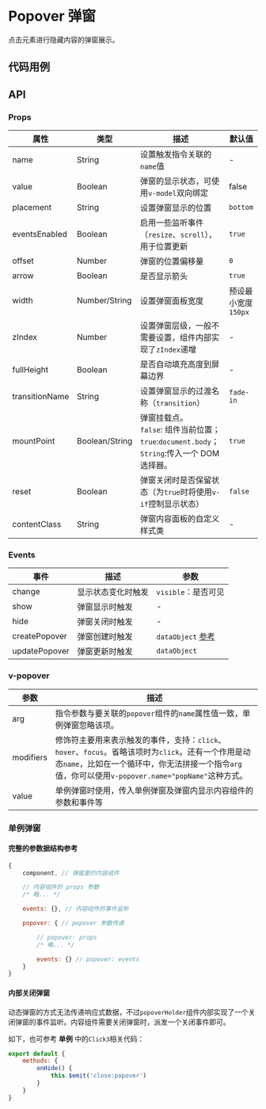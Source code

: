 # Popover 弹窗

点击元素进行隐藏内容的弹窗展示。

## 代码用例
<!--code-->
## API
### Props

属性|类型|描述|默认值
---|---|---|---
name|String|设置触发指令关联的`name`值|-
value|Boolean|弹窗的显示状态，可使用`v-model`双向绑定|false
placement|String|设置弹窗显示的位置|`bottom`
eventsEnabled|Boolean|启用一些监听事件（`resize`、`scroll`），用于位置更新|`true`
offset|Number|弹窗的位置偏移量|`0`
arrow|Boolean|是否显示箭头|`true`
width|Number/String|设置弹窗面板宽度|预设最小宽度`150px`
zIndex|Number|设置弹窗层级，一般不需要设置，组件内部实现了`zIndex`递增|-
fullHeight|Boolean|是否自动填充高度到屏幕边界|-
transitionName|String|设置弹窗显示的过渡名称（`transition`）|`fade-in`
mountPoint|Boolean/String|弹窗挂载点。<br>`false`: 组件当前位置；`true`:`document.body`；`String`:传入一个 DOM 选择器。|`true`
reset|Boolean|弹窗关闭时是否保留状态（为`true`时将使用`v-if`控制显示状态）|`false`
contentClass|String|弹窗内容面板的自定义样式类|-

### Events

事件|描述|参数
---|---|---
change|显示状态变化时触发|`visible`：是否可见
show|弹窗显示时触发|-
hide|弹窗关闭时触发|-
createPopover|弹窗创建时触发|`dataObject` [参考](https://popper.js.org/popper-documentation.html#dataObject)
updatePopover|弹窗更新时触发|`dataObject`

### v-popover

参数|描述
---|---
arg|指令参数与要关联的`popover`组件的`name`属性值一致，单例弹窗忽略该项。
modifiers|修饰符主要用来表示触发的事件，支持：`click`、`hover`、`focus`。省略该项时为`click`。还有一个作用是动态`name`，比如在一个循环中，你无法拼接一个指令`arg`值，你可以使用`v-popover.name="popName"`这种方式。
value|单例弹窗时使用，传入单例弹窗及弹窗内显示内容组件的参数和事件等

### 单例弹窗

#### 完整的参数据结构参考

```js
{
    component, // 弹窗里的内容组件

    // 内容组件的 props 参数
    /* 略... */

    events: {}, // 内容组件的事件监听

    popover: { // popover 参数传递

        // popover: props
        /* 略... */

        events: {} // popover: events
    }
}
```

#### 内部关闭弹窗

动态弹窗的方式无法传递响应式数据，不过`popoverHolder`组件内部实现了一个关闭弹窗的事件监听。内容组件需要关闭弹窗时，派发一个关闭事件即可。

如下，也可参考 **单例** 中的`Click3`相关代码：

```js
export default {
    methods: {
        onHide() {
            this.$emit('close:popover')
        }
    }
}
```


